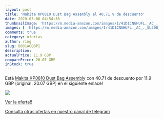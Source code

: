 ```yaml
---
layout: post
title: 'Makita KP0810 Dust Bag Assembly al 40.71 % de descuento'
date: 2020-03-06 04:54:38
thumbnailImage: 'https://m.media-amazon.com/images/I/41D1CNGHUFL._AC_._SL200_.jpg'
images: [ 'https://m.media-amazon.com/images/I/41D1CNGHUFL._AC_._SL200_.jpg' ]
comments: true
category: ofertas
author: ring
slug: B001ACQ8PI
description:
actualPrice: 11.9 GBP
comparePrice: 20.07 GBP
inStock: true
---
```


Está [Makita KP0810 Dust Bag Assembly](https://www.amazon.com/dp/B001ACQ8PI/?tag=redken08-20) con 40.71 de descuento por 11.9 GBP (original: 20.07 GBP) en el siguiente enlace!

[![](https://m.media-amazon.com/images/I/41D1CNGHUFL._AC_._SL200_.jpg)](https://www.amazon.com/dp/B001ACQ8PI/?tag=redken08-20)

[Ver la oferta!!](https://www.amazon.com/dp/B001ACQ8PI/?tag=redken08-20)

[Consulta otras ofertas en nuestro canal de telegram](https://t.me/s/ofertas25)

